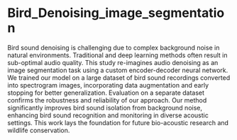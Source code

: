 # Bird_Denoising_image_segmentation
Bird sound denoising is challenging due to complex background noise in natural environments. Traditional and deep learning methods often result in sub-optimal audio quality. This study re-imagines audio denoising as an image segmentation task using a custom encoder-decoder neural network. We trained our model on a large dataset of bird sound recordings converted into spectrogram images, incorporating data augmentation and early stopping for better generalization. Evaluation on a separate dataset confirms the robustness and reliability of our approach. Our method significantly improves bird sound isolation from background noise, enhancing bird sound recognition and monitoring in diverse acoustic settings. This work lays the foundation for future bio-acoustic research and wildlife conservation.
